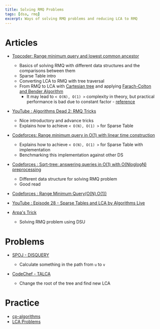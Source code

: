 ```yaml
---
title: Solving RMQ Problems
tags: [dsa, rmq]
excerpt: Ways of solving RMQ problems and reducing LCA to RMQ
---
```


# Articles
* [Topcoder: Range minimum query and lowest common ancestor](https://www.topcoder.com/community/competitive-programming/tutorials/range-minimum-query-and-lowest-common-ancestor/)
    - Basics of solving RMQ with different data structures and the comparisons between them
    - Sparse Table intro
    - Converting LCA to RMQ with tree traversal
    - From RMQ to LCA with [Cartesian tree](https://cp-algorithms.com/graph/rmq_linear.html) and applying [Farach-Colton and Bender Algorithm](https://cp-algorithms.com/graph/lca_farachcoltonbender.html)
        - It may lead to `< O(N), O(1) >` complexity in theory, but practical performance is bad due to constant factor - [reference](https://codeforces.com/blog/entry/78931?#comment-644118)
* [YouTube : Algorithms Dead 2: RMQ Tricks](https://www.youtube.com/watch?v=GWXf3vVtf-c)
    - Nice introductory and advance tricks
    - Explains how to achieve `< O(N), O(1) >` for Sparse Table
* [Codeforces: Range minimum query in O(1) with linear time construction](https://codeforces.com/blog/entry/78931)
    - Explains how to achieve `< O(N), O(1) >` for Sparse Table with implementation
    - Benchmarking this implementation against other DS

* [Codeforces : Sqrt-tree: answering queries in O(1) with O(NloglogN) preprocessing](https://codeforces.com/blog/entry/57046)
    - Different data structure for solving RMQ problem
    - Good read

* [Codeforces : Range Minimum Query(O(N),O(1))](https://codeforces.com/blog/entry/15149)
* [YouTube : Episode 28 - Sparse Tables and LCA by Algorithms Live](https://www.youtube.com/watch?v=EKcQt-74bNw)
* [Arpa's Trick](https://codeforces.com/blog/entry/48994)
    - Solving RMQ problem using DSU

# Problems
* [SPOJ - DISQUERY](https://www.spoj.com/problems/DISQUERY/)
    - Calculate something in the path from `u` to `v`

* [CodeChef - TALCA](https://www.codechef.com/problems/TALCA)
    - Change the root of the tree and find new LCA

# Practice
* [cp-algorithms](https://cp-algorithms.com/graph/lca.html)
* [LCA Problems](https://codeforces.com/blog/entry/43917)
